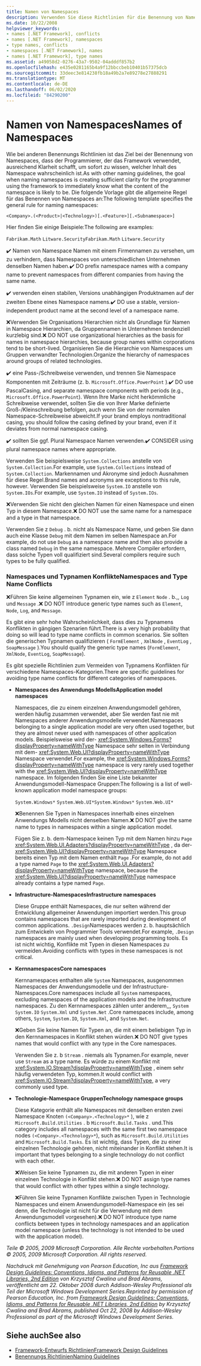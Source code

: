 ```yaml
---
title: Namen von Namespaces
description: Verwenden Sie diese Richtlinien für die Benennung von Namespaces als Teil der Richtlinien zum Entwerfen von Bibliotheken, die .NET-Bibliotheken erweitern und mit ihnen interagieren.
ms.date: 10/22/2008
helpviewer_keywords:
- names [.NET Framework], conflicts
- names [.NET Framework], namespaces
- type names, conflicts
- namespaces [.NET Framework], names
- names [.NET Framework], type names
ms.assetid: a49058d2-0276-43a7-9502-04adddf857b2
ms.openlocfilehash: e435e0281165b4a9f12bbccbeb10401b57375dcb
ms.sourcegitcommit: 33deec3e814238fb18a49b2a7e89278e27888291
ms.translationtype: MT
ms.contentlocale: de-DE
ms.lasthandoff: 06/02/2020
ms.locfileid: "84290200"
---
```

# <a name="names-of-namespaces"></a><span data-ttu-id="b0a7a-103">Namen von Namespaces</span><span class="sxs-lookup"><span data-stu-id="b0a7a-103">Names of Namespaces</span></span>
<span data-ttu-id="b0a7a-104">Wie bei anderen Benennungs Richtlinien ist das Ziel bei der Benennung von Namespaces, dass der Programmierer, der das Framework verwendet, ausreichend Klarheit schafft, um sofort zu wissen, welcher Inhalt des Namespace wahrscheinlich ist.</span><span class="sxs-lookup"><span data-stu-id="b0a7a-104">As with other naming guidelines, the goal when naming namespaces is creating sufficient clarity for the programmer using the framework to immediately know what the content of the namespace is likely to be.</span></span> <span data-ttu-id="b0a7a-105">Die folgende Vorlage gibt die allgemeine Regel für das Benennen von Namespaces an:</span><span class="sxs-lookup"><span data-stu-id="b0a7a-105">The following template specifies the general rule for naming namespaces:</span></span>

 `<Company>.(<Product>|<Technology>)[.<Feature>][.<Subnamespace>]`

 <span data-ttu-id="b0a7a-106">Hier finden Sie einige Beispiele:</span><span class="sxs-lookup"><span data-stu-id="b0a7a-106">The following are examples:</span></span>

 <span data-ttu-id="b0a7a-107">`Fabrikam.Math` `Litware.Security`</span><span class="sxs-lookup"><span data-stu-id="b0a7a-107">`Fabrikam.Math` `Litware.Security`</span></span>

 <span data-ttu-id="b0a7a-108">✔️ Namen von Namespace Namen mit einem Firmennamen zu versehen, um zu verhindern, dass Namespaces von unterschiedlichen Unternehmen denselben Namen haben.</span><span class="sxs-lookup"><span data-stu-id="b0a7a-108">✔️ DO prefix namespace names with a company name to prevent namespaces from different companies from having the same name.</span></span>

 <span data-ttu-id="b0a7a-109">✔️ verwenden einen stabilen, Versions unabhängigen Produktnamen auf der zweiten Ebene eines Namespace namens.</span><span class="sxs-lookup"><span data-stu-id="b0a7a-109">✔️ DO use a stable, version-independent product name at the second level of a namespace name.</span></span>

 <span data-ttu-id="b0a7a-110">❌Verwenden Sie Organisations Hierarchien nicht als Grundlage für Namen in Namespace Hierarchien, da Gruppennamen in Unternehmen tendenziell kurzlebig sind.</span><span class="sxs-lookup"><span data-stu-id="b0a7a-110">❌ DO NOT use organizational hierarchies as the basis for names in namespace hierarchies, because group names within corporations tend to be short-lived.</span></span> <span data-ttu-id="b0a7a-111">Organisieren Sie die Hierarchie von Namespaces um Gruppen verwandter Technologien.</span><span class="sxs-lookup"><span data-stu-id="b0a7a-111">Organize the hierarchy of namespaces around groups of related technologies.</span></span>

 <span data-ttu-id="b0a7a-112">✔️ eine Pass-/Schreibweise verwenden, und trennen Sie Namespace Komponenten mit Zeiträume (z. b. `Microsoft.Office.PowerPoint` ).</span><span class="sxs-lookup"><span data-stu-id="b0a7a-112">✔️ DO use PascalCasing, and separate namespace components with periods (e.g., `Microsoft.Office.PowerPoint`).</span></span> <span data-ttu-id="b0a7a-113">Wenn Ihre Marke nicht herkömmliche Schreibweise verwendet, sollten Sie die von Ihrer Marke definierte Groß-/Kleinschreibung befolgen, auch wenn Sie von der normalen Namespace-Schreibweise abweicht.</span><span class="sxs-lookup"><span data-stu-id="b0a7a-113">If your brand employs nontraditional casing, you should follow the casing defined by your brand, even if it deviates from normal namespace casing.</span></span>

 <span data-ttu-id="b0a7a-114">✔️ sollten Sie ggf. Plural Namespace Namen verwenden.</span><span class="sxs-lookup"><span data-stu-id="b0a7a-114">✔️ CONSIDER using plural namespace names where appropriate.</span></span>

 <span data-ttu-id="b0a7a-115">Verwenden Sie beispielsweise `System.Collections` anstelle von `System.Collection`.</span><span class="sxs-lookup"><span data-stu-id="b0a7a-115">For example, use `System.Collections` instead of `System.Collection`.</span></span> <span data-ttu-id="b0a7a-116">Markennamen und Akronyme sind jedoch Ausnahmen für diese Regel.</span><span class="sxs-lookup"><span data-stu-id="b0a7a-116">Brand names and acronyms are exceptions to this rule, however.</span></span> <span data-ttu-id="b0a7a-117">Verwenden Sie beispielsweise `System.IO` anstelle von `System.IOs`.</span><span class="sxs-lookup"><span data-stu-id="b0a7a-117">For example, use `System.IO` instead of `System.IOs`.</span></span>

 <span data-ttu-id="b0a7a-118">❌Verwenden Sie nicht den gleichen Namen für einen Namespace und einen Typ in diesem Namespace.</span><span class="sxs-lookup"><span data-stu-id="b0a7a-118">❌ DO NOT use the same name for a namespace and a type in that namespace.</span></span>

 <span data-ttu-id="b0a7a-119">Verwenden Sie z `Debug` . b. nicht als Namespace Name, und geben Sie dann auch eine Klasse `Debug` mit dem Namen im selben Namespace an.</span><span class="sxs-lookup"><span data-stu-id="b0a7a-119">For example, do not use `Debug` as a namespace name and then also provide a class named `Debug` in the same namespace.</span></span> <span data-ttu-id="b0a7a-120">Mehrere Compiler erfordern, dass solche Typen voll qualifiziert sind.</span><span class="sxs-lookup"><span data-stu-id="b0a7a-120">Several compilers require such types to be fully qualified.</span></span>

### <a name="namespaces-and-type-name-conflicts"></a><span data-ttu-id="b0a7a-121">Namespaces und Typnamen Konflikte</span><span class="sxs-lookup"><span data-stu-id="b0a7a-121">Namespaces and Type Name Conflicts</span></span>
 <span data-ttu-id="b0a7a-122">❌Führen Sie keine allgemeinen Typnamen ein, wie z `Element` `Node` . b.,, `Log` und `Message` .</span><span class="sxs-lookup"><span data-stu-id="b0a7a-122">❌ DO NOT introduce generic type names such as `Element`, `Node`, `Log`, and `Message`.</span></span>

 <span data-ttu-id="b0a7a-123">Es gibt eine sehr hohe Wahrscheinlichkeit, dass dies zu Typnamens Konflikten in gängigen Szenarien führt.</span><span class="sxs-lookup"><span data-stu-id="b0a7a-123">There is a very high probability that doing so will lead to type name conflicts in common scenarios.</span></span> <span data-ttu-id="b0a7a-124">Sie sollten die generischen Typnamen qualifizieren ( `FormElement` , `XmlNode` , `EventLog` , `SoapMessage` ).</span><span class="sxs-lookup"><span data-stu-id="b0a7a-124">You should qualify the generic type names (`FormElement`, `XmlNode`, `EventLog`, `SoapMessage`).</span></span>

 <span data-ttu-id="b0a7a-125">Es gibt spezielle Richtlinien zum Vermeiden von Typnamens Konflikten für verschiedene Namespaces-Kategorien.</span><span class="sxs-lookup"><span data-stu-id="b0a7a-125">There are specific guidelines for avoiding type name conflicts for different categories of namespaces.</span></span>

- <span data-ttu-id="b0a7a-126">**Namespaces des Anwendungs Modells**</span><span class="sxs-lookup"><span data-stu-id="b0a7a-126">**Application model namespaces**</span></span>

     <span data-ttu-id="b0a7a-127">Namespaces, die zu einem einzelnen Anwendungsmodell gehören, werden häufig zusammen verwendet, aber Sie werden fast nie mit Namespaces anderer Anwendungsmodelle verwendet.</span><span class="sxs-lookup"><span data-stu-id="b0a7a-127">Namespaces belonging to a single application model are very often used together, but they are almost never used with namespaces of other application models.</span></span> <span data-ttu-id="b0a7a-128">Beispielsweise wird der- <xref:System.Windows.Forms?displayProperty=nameWithType> Namespace sehr selten in Verbindung mit dem- <xref:System.Web.UI?displayProperty=nameWithType> Namespace verwendet.</span><span class="sxs-lookup"><span data-stu-id="b0a7a-128">For example, the <xref:System.Windows.Forms?displayProperty=nameWithType> namespace is very rarely used together with the <xref:System.Web.UI?displayProperty=nameWithType> namespace.</span></span> <span data-ttu-id="b0a7a-129">Im folgenden finden Sie eine Liste bekannter Anwendungsmodell-Namespace Gruppen:</span><span class="sxs-lookup"><span data-stu-id="b0a7a-129">The following is a list of well-known application model namespace groups:</span></span>

     <span data-ttu-id="b0a7a-130">`System.Windows*` `System.Web.UI*`</span><span class="sxs-lookup"><span data-stu-id="b0a7a-130">`System.Windows*` `System.Web.UI*`</span></span>

     <span data-ttu-id="b0a7a-131">❌Benennen Sie Typen in Namespaces innerhalb eines einzelnen Anwendungs Modells nicht denselben Namen.</span><span class="sxs-lookup"><span data-stu-id="b0a7a-131">❌ DO NOT give the same name to types in namespaces within a single application model.</span></span>

     <span data-ttu-id="b0a7a-132">Fügen Sie z. b. dem-Namespace keinen Typ mit dem Namen hinzu `Page` <xref:System.Web.UI.Adapters?displayProperty=nameWithType> , da der- <xref:System.Web.UI?displayProperty=nameWithType> Namespace bereits einen Typ mit dem Namen enthält `Page` .</span><span class="sxs-lookup"><span data-stu-id="b0a7a-132">For example, do not add a type named `Page` to the <xref:System.Web.UI.Adapters?displayProperty=nameWithType> namespace, because the <xref:System.Web.UI?displayProperty=nameWithType> namespace already contains a type named `Page`.</span></span>

- <span data-ttu-id="b0a7a-133">**Infrastructure-Namespaces**</span><span class="sxs-lookup"><span data-stu-id="b0a7a-133">**Infrastructure namespaces**</span></span>

     <span data-ttu-id="b0a7a-134">Diese Gruppe enthält Namespaces, die nur selten während der Entwicklung allgemeiner Anwendungen importiert werden.</span><span class="sxs-lookup"><span data-stu-id="b0a7a-134">This group contains namespaces that are rarely imported during development of common applications.</span></span> <span data-ttu-id="b0a7a-135">`.Design`Namespaces werden z. b. hauptsächlich zum Entwickeln von Programmier Tools verwendet.</span><span class="sxs-lookup"><span data-stu-id="b0a7a-135">For example, `.Design` namespaces are mainly used when developing programming tools.</span></span> <span data-ttu-id="b0a7a-136">Es ist nicht wichtig, Konflikte mit Typen in diesen Namespaces zu vermeiden.</span><span class="sxs-lookup"><span data-stu-id="b0a7a-136">Avoiding conflicts with types in these namespaces is not critical.</span></span>

- <span data-ttu-id="b0a7a-137">**Kernnamespaces**</span><span class="sxs-lookup"><span data-stu-id="b0a7a-137">**Core namespaces**</span></span>

     <span data-ttu-id="b0a7a-138">Kernnamespaces enthalten alle `System` Namespaces, ausgenommen Namespaces der Anwendungsmodelle und der Infrastructure-Namespaces.</span><span class="sxs-lookup"><span data-stu-id="b0a7a-138">Core namespaces include all `System` namespaces, excluding namespaces of the application models and the Infrastructure namespaces.</span></span> <span data-ttu-id="b0a7a-139">Zu den Kernnamespaces zählen unter anderem,,, `System` `System.IO` `System.Xml` und `System.Net` .</span><span class="sxs-lookup"><span data-stu-id="b0a7a-139">Core namespaces include, among others, `System`, `System.IO`, `System.Xml`, and `System.Net`.</span></span>

     <span data-ttu-id="b0a7a-140">❌Geben Sie keine Namen für Typen an, die mit einem beliebigen Typ in den Kernnamespaces in Konflikt stehen würden.</span><span class="sxs-lookup"><span data-stu-id="b0a7a-140">❌ DO NOT give types names that would conflict with any type in the Core namespaces.</span></span>

     <span data-ttu-id="b0a7a-141">Verwenden Sie z. b `Stream` . niemals als Typnamen.</span><span class="sxs-lookup"><span data-stu-id="b0a7a-141">For example, never use `Stream` as a type name.</span></span> <span data-ttu-id="b0a7a-142">Es würde zu einem Konflikt mit <xref:System.IO.Stream?displayProperty=nameWithType> , einem sehr häufig verwendeten Typ, kommen.</span><span class="sxs-lookup"><span data-stu-id="b0a7a-142">It would conflict with <xref:System.IO.Stream?displayProperty=nameWithType>, a very commonly used type.</span></span>

- <span data-ttu-id="b0a7a-143">**Technologie-Namespace Gruppen**</span><span class="sxs-lookup"><span data-stu-id="b0a7a-143">**Technology namespace groups**</span></span>

     <span data-ttu-id="b0a7a-144">Diese Kategorie enthält alle Namespaces mit denselben ersten zwei Namespace Knoten `(<Company>.<Technology>*` ), wie z `Microsoft.Build.Utilities` . b `Microsoft.Build.Tasks` . und.</span><span class="sxs-lookup"><span data-stu-id="b0a7a-144">This category includes all namespaces with the same first two namespace nodes `(<Company>.<Technology>*`), such as `Microsoft.Build.Utilities` and `Microsoft.Build.Tasks`.</span></span> <span data-ttu-id="b0a7a-145">Es ist wichtig, dass Typen, die zu einer einzelnen Technologie gehören, nicht miteinander in Konflikt stehen.</span><span class="sxs-lookup"><span data-stu-id="b0a7a-145">It is important that types belonging to a single technology do not conflict with each other.</span></span>

     <span data-ttu-id="b0a7a-146">❌Weisen Sie keine Typnamen zu, die mit anderen Typen in einer einzelnen Technologie in Konflikt stehen.</span><span class="sxs-lookup"><span data-stu-id="b0a7a-146">❌ DO NOT assign type names that would conflict with other types within a single technology.</span></span>

     <span data-ttu-id="b0a7a-147">❌Führen Sie keine Typnamen Konflikte zwischen Typen in Technologie Namespaces und einem Anwendungsmodell-Namespace ein (es sei denn, die Technologie ist nicht für die Verwendung mit dem Anwendungsmodell vorgesehen).</span><span class="sxs-lookup"><span data-stu-id="b0a7a-147">❌ DO NOT introduce type name conflicts between types in technology namespaces and an application model namespace (unless the technology is not intended to be used with the application model).</span></span>

 <span data-ttu-id="b0a7a-148">*Teile © 2005, 2009 Microsoft Corporation. Alle Rechte vorbehalten.*</span><span class="sxs-lookup"><span data-stu-id="b0a7a-148">*Portions © 2005, 2009 Microsoft Corporation. All rights reserved.*</span></span>

 <span data-ttu-id="b0a7a-149">*Nachdruck mit Genehmigung von Pearson Education, Inc aus [Framework Design Guidelines: Conventions, Idioms, and Patterns for Reusable .NET Libraries, 2nd Edition](https://www.informit.com/store/framework-design-guidelines-conventions-idioms-and-9780321545619) von Krzysztof Cwalina und Brad Abrams, veröffentlicht am 22. Oktober 2008 durch Addison-Wesley Professional als Teil der Microsoft Windows Development Series.*</span><span class="sxs-lookup"><span data-stu-id="b0a7a-149">*Reprinted by permission of Pearson Education, Inc. from [Framework Design Guidelines: Conventions, Idioms, and Patterns for Reusable .NET Libraries, 2nd Edition](https://www.informit.com/store/framework-design-guidelines-conventions-idioms-and-9780321545619) by Krzysztof Cwalina and Brad Abrams, published Oct 22, 2008 by Addison-Wesley Professional as part of the Microsoft Windows Development Series.*</span></span>

## <a name="see-also"></a><span data-ttu-id="b0a7a-150">Siehe auch</span><span class="sxs-lookup"><span data-stu-id="b0a7a-150">See also</span></span>

- [<span data-ttu-id="b0a7a-151">Framework-Entwurfs Richtlinien</span><span class="sxs-lookup"><span data-stu-id="b0a7a-151">Framework Design Guidelines</span></span>](index.md)
- [<span data-ttu-id="b0a7a-152">Benennungs Richtlinien</span><span class="sxs-lookup"><span data-stu-id="b0a7a-152">Naming Guidelines</span></span>](naming-guidelines.md)

